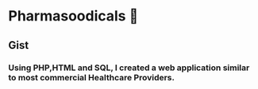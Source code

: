 # Pharmasoodicals :hospital:

## Gist
### Using PHP,HTML and SQL, I created a web application similar to most commercial Healthcare Providers.
